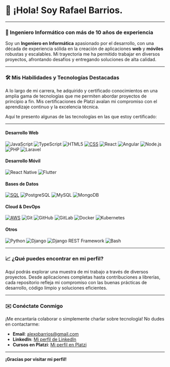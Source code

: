 # 👋 ¡Hola! Soy Rafael Barrios.

---

### 🚀 Ingeniero Informático con más de 10 años de experiencia

Soy un **Ingeniero en Informática** apasionado por el desarrollo, con una década de experiencia sólida en la creación de aplicaciones **web** y **móviles** robustas y escalables. Mi trayectoria me ha permitido trabajar en diversos proyectos, afrontando desafíos y entregando soluciones de alta calidad.

---

### 🛠️ Mis Habilidades y Tecnologías Destacadas

A lo largo de mi carrera, he adquirido y certificado conocimientos en una amplia gama de tecnologías que me permiten abordar proyectos de principio a fin. Mis certificaciones de Platzi avalan mi compromiso con el aprendizaje continuo y la excelencia técnica.

Aquí te presento algunas de las tecnologías en las que estoy certificado:

---
#### Desarrollo Web
![JavaScript](https://img.shields.io/badge/%20-JavaScript-F7DF1E?style=for-the-badge&logo=javascript&logoColor=white&labelColor=1E1E1E) 
![TypeScript](https://img.shields.io/badge/%20-TypeScript-007ACC?style=for-the-badge&logo=typescript&logoColor=white&labelColor=1E1E1E) 
![HTML5](https://img.shields.io/badge/%20-HTML5-E34F26?style=for-the-badge&logo=html5&logoColor=white&labelColor=1E1E1E) 
[![CSS](https://img.shields.io/badge/%20-CSS3-1572B6?style=for-the-badge&logo=css&logoColor=white&labelColor=1E1E1E)](https://www.w3.org/Style/CSS/)
![React](https://img.shields.io/badge/%20-React-61DAFB?style=for-the-badge&logo=react&logoColor=white&labelColor=1E1E1E) 
![Angular](https://img.shields.io/badge/%20-Angular-DD0031?style=for-the-badge&logo=angular&logoColor=white&labelColor=1E1E1E) 
![Node.js](https://img.shields.io/badge/%20-Node.js-339933?style=for-the-badge&logo=node.js&logoColor=white&labelColor=1E1E1E)  
![PHP](https://img.shields.io/badge/%20-PHP-777BB4?style=for-the-badge&logo=php&logoColor=white&labelColor=1E1E1E) 
![Laravel](https://img.shields.io/badge/%20-Laravel-FF2D20?style=for-the-badge&logo=laravel&logoColor=white&labelColor=1E1E1E) 

#### Desarrollo Móvil
![React Native](https://img.shields.io/badge/%20-React_Native-61DAFB?style=for-the-badge&logo=react&logoColor=white&labelColor=1E1E1E) 
![Flutter](https://img.shields.io/badge/%20-Flutter-02569B?style=for-the-badge&logo=flutter&logoColor=white&labelColor=1E1E1E) 

#### Bases de Datos
[![SQL](https://img.shields.io/badge/%20-SQL-4479A1?style=for-the-badge&logo=sqlite&logoColor=white&labelColor=1E1E1E)](https://www.sqlite.org/index.html) 
![PostgreSQL](https://img.shields.io/badge/%20-PostgreSQL-316192?style=for-the-badge&logo=postgresql&logoColor=white&labelColor=1E1E1E) 
![MySQL](https://img.shields.io/badge/%20-MySQL-4479A1?style=for-the-badge&logo=mysql&logoColor=white&labelColor=1E1E1E) 
![MongoDB](https://img.shields.io/badge/%20-MongoDB-47A248?style=for-the-badge&logo=mongodb&logoColor=white&labelColor=1E1E1E) 

#### Cloud & DevOps
[![AWS](https://img.shields.io/badge/%20-AWS-232F3E?style=for-the-badge&logo=googlecloud&logoColor=white&labelColor=1E1E1E)](https://aws.amazon.com/) 
![Git](https://img.shields.io/badge/%20-Git-F05032?style=for-the-badge&logo=git&logoColor=white&labelColor=1E1E1E) 
![GitHub](https://img.shields.io/badge/%20-GitHub-100000?style=for-the-badge&logo=github&logoColor=white&labelColor=1E1E1E) 
![GitLab](https://img.shields.io/badge/%20-GitLab-FC6D26?style=for-the-badge&logo=gitlab&logoColor=white&labelColor=1E1E1E) 
![Docker](https://img.shields.io/badge/%20-Docker-2496ED?style=for-the-badge&logo=docker&logoColor=white&labelColor=1E1E1E) 
![Kubernetes](https://img.shields.io/badge/%20-Kubernetes-326CE5?style=for-the-badge&logo=kubernetes&logoColor=white&labelColor=1E1E1E) 

#### Otros
![Python](https://img.shields.io/badge/%20-Python-3776AB?style=for-the-badge&logo=python&logoColor=white&labelColor=1E1E1E) 
![Django](https://img.shields.io/badge/%20-Django-092E20?style=for-the-badge&logo=django&logoColor=white&labelColor=1E1E1E)
![Django REST Framework](https://img.shields.io/badge/%20-Django_REST_Framework-092E20?style=for-the-badge&logo=django&logoColor=white&labelColor=1E1E1E) 
![Bash](https://img.shields.io/badge/%20-Bash-4EAA25?style=for-the-badge&logo=gnubash&logoColor=white&labelColor=1E1E1E) 

---

<!-- ### 📊 Mis Estadísticas de GitHub

[![GitHub Stats](https://github-readme-stats.vercel.app/api?username=Rafael-Barrios&show_icons=true&theme=dark)](https://github.com/anuraghazra/github-readme-stats)

--- -->

### 📈 ¿Qué puedes encontrar en mi perfil?

Aquí podrás explorar una muestra de mi trabajo a través de diversos proyectos. Desde aplicaciones completas hasta contribuciones a librerías, cada repositorio refleja mi compromiso con las buenas prácticas de desarrollo, código limpio y soluciones eficientes.

---

### ✉️ Conéctate Conmigo

¡Me encantaría colaborar o simplemente charlar sobre tecnología! No dudes en contactarme:

* **Email**: alexobarrios@gmail.com
* **LinkedIn**: [Mi perfil de LinkedIn](https://ve.linkedin.com/in/rafael-barrios-ingeniero-en-inform%C3%A1tica-7053b83b)
* **Cursos en Platzi**: [Mi perfil en Platzi](https://platzi.com/p/Rafael_B/)

---

**¡Gracias por visitar mi perfil!**
